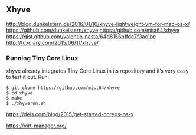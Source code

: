 
<!--
-->

Xhyve
------

http://blog.dunkelstern.de/2016/01/16/xhyve-lightweight-vm-for-mac-os-x/
https://github.com/dunkelstern/xhyve
https://github.com/mist64/xhyve
https://gist.github.com/valentin-nasta/64d8156bffdc7f3ac1bc
http://tuxdiary.com/2015/06/11/xhyve/

### Running Tiny Core Linux

xhyve already integrates Tiny Core Linux in its repository and it’s
very easy to test it out. Run:

```
$ git clone https://github.com/mist64/xhyve
$ cd xhyve
$ make
$ ./xhyverun.sh
```

https://deis.com/blog/2015/get-started-coreos-os-x

https://virt-manager.org/

<!-- vim: set autoindent expandtab sw=4 syntax=markdown: -->
